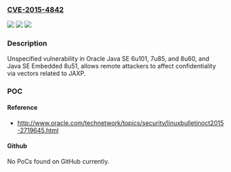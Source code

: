 ### [CVE-2015-4842](https://cve.mitre.org/cgi-bin/cvename.cgi?name=CVE-2015-4842)
![](https://img.shields.io/static/v1?label=Product&message=n%2Fa&color=blue)
![](https://img.shields.io/static/v1?label=Version&message=n%2Fa&color=blue)
![](https://img.shields.io/static/v1?label=Vulnerability&message=n%2Fa&color=brighgreen)

### Description

Unspecified vulnerability in Oracle Java SE 6u101, 7u85, and 8u60, and Java SE Embedded 8u51, allows remote attackers to affect confidentiality via vectors related to JAXP.

### POC

#### Reference
- http://www.oracle.com/technetwork/topics/security/linuxbulletinoct2015-2719645.html

#### Github
No PoCs found on GitHub currently.

